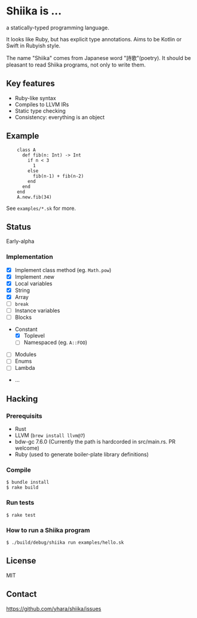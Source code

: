 # Shiika is ...

a statically-typed programming language.

It looks like Ruby, but has explicit type annotations.
Aims to be Kotlin or Swift in Rubyish style.

The name "Shiika" comes from Japanese word "詩歌"(poetry).
It should be pleasant to read Shiika programs, not only to write them.

## Key features

- Ruby-like syntax
- Compiles to LLVM IRs
- Static type checking
- Consistency: everything is an object

## Example

        class A
          def fib(n: Int) -> Int
            if n < 3
              1
            else
              fib(n-1) + fib(n-2)
            end
          end
        end
        A.new.fib(34)

See `examples/*.sk` for more.

## Status

Early-alpha

### Implementation

- [x] Implement class method (eg. `Math.pow`)
- [x] Implement .new
- [x] Local variables
- [x] String
- [x] Array
- [ ] `break`
- [ ] Instance variables
- [ ] Blocks
- Constant
  - [x] Toplevel
  - [ ] Namespaced (eg. `A::FOO`)
- [ ] Modules
- [ ] Enums
- [ ] Lambda
- ...

## Hacking

### Prerequisits

- Rust
- LLVM (`brew install llvm@7`)
- bdw-gc 7.6.0 (Currently the path is hardcorded in src/main.rs. PR welcome)
- Ruby (used to generate boiler-plate library definitions)

### Compile

```
$ bundle install
$ rake build
```

### Run tests

```
$ rake test
```

### How to run a Shiika program

```
$ ./build/debug/shiika run examples/hello.sk
```

## License

MIT

## Contact

https://github.com/yhara/shiika/issues
